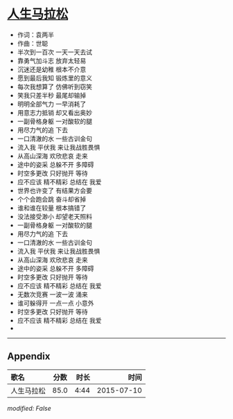 # [人生马拉松](https://music.163.com/song?id=33111723)

* 作词：袁两半
* 作曲：世聪
* 半次到一百次 一天一天去试
* 靠勇气加斗志 放弃太轻易
* 沉迷还是幼稚 根本不介意
* 愿到最后我知 锻炼里的意义
* 每次我想算了 仿佛听到窃笑
* 笑我只差半秒 最尾却输掉
* 明明全部气力 一早消耗了
* 用意志力抵销 却又看出奥妙
* 一副骨格身躯 一对酸软的腿
* 用尽力气的追 下去
* 一口清澈的水 一些古训金句
* 流入我 平伏我 来让我战胜畏惧
* 从高山深海 欢欣悲哀 走来
* 途中的姿采 总躲不开 多障碍
* 时空多更改 只好抛开 等待
* 应不应该 精不精彩 总结在 我爱
* 世界也许变了 有结果方会要
* 个个会跑会跳 奋斗却省掉
* 谁和谁在较量 根本搞错了
* 没法接受渺小 却望老天照料
* 一副骨格身躯 一对酸软的腿
* 用尽力气的追 下去
* 一口清澈的水 一些古训金句
* 流入我 平伏我 来让我战胜畏惧
* 从高山深海 欢欣悲哀 走来
* 途中的姿采 总躲不开 多障碍
* 时空多更改 只好抛开 等待
* 应不应该 精不精彩 总结在 我爱
* 无数次竞赛 一波一波 涌来
* 谁可躲得开 一点一点 小意外
* 时空多更改 只好抛开 等待
* 应不应该 精不精彩 总结在 我爱
* 


---

## Appendix

|歌名|分数|时长|时间|
|:---|:---:|---:|---:|
|人生马拉松|85.0|4:44|2015-07-10

*modified: False*